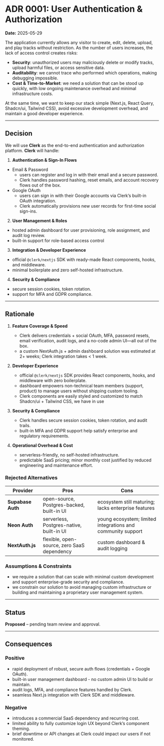# ADR 0001: User Authentication & Authorization
**Date:** 2025-05-29

The application currently allows any visitor to create, edit, delete, upload, and play tracks without restriction. As the number of users increases, the lack of access control creates risks:

- **Security**: unauthorized users may maliciously delete or modify tracks, upload harmful files, or access sensitive data.  
- **Auditability**: we cannot trace who performed which operations, making debugging impossible.  
- **Cost & Time-to-Market**: we need a solution that can be stood up quickly, with low ongoing maintenance overhead and minimal infrastructure costs.

At the same time, we want to keep our stack simple (Next.js, React Query, Shadcn/ui, Tailwind CSS), avoid excessive development overhead, and maintain a good developer experience.

---

## Decision
We will use **Clerk** as the end-to-end authentication and authorization platform. **Clerk** will handle:

1. **Authentication & Sign-In Flows**  
- Email & Password 
  - users can register and log in with their email and a secure password.  
  - Clerk handles password hashing, reset emails, and account recovery flows out of the box.  
- Google OAuth
  - users can sign in with their Google accounts via Clerk’s built-in OAuth integration.  
  - Clerk automatically provisions new user records for first-time social sign-ins.

2. **User Management & Roles**
- hosted admin dashboard for user provisioning, role assignment, and audit log review.
- built-in support for role-based access control

3. **Integration & Developer Experience**
- official `@clerk/nextjs` SDK with ready-made React components, hooks, and middleware.
- minimal boilerplate and zero self-hosted infrastructure.

4. **Security & Compliance**
- secure session cookies, token rotation.
- support for MFA and GDPR compliance.

---

## Rationale

1. **Feature Coverage & Speed**  
   - Clerk delivers credentials + social OAuth, MFA, password resets, email verification, audit logs, and a no-code admin UI—all out of the box.  
   - a custom NextAuth.js + admin dashboard solution was estimated at 2+ weeks; Clerk integration takes < 1 week.

2. **Developer Experience**  
   - official `@clerk/nextjs` SDK provides React components, hooks, and middleware with zero boilerplate.  
   - dashboard empowers non-technical team members (support, product) to manage users without shipping custom tooling.
   - Clerk components are easily styled and customized to match  Shadcn/ui + Tailwind CSS, we have in use

3. **Security & Compliance**  
   - Clerk handles secure session cookies, token rotation, and audit trails.  
   - built-in MFA and GDPR support help satisfy enterprise and regulatory requirements.

4. **Operational Overhead & Cost**  
   - serverless-friendly, no self-hosted infrastructure.  
   - predictable SaaS pricing; minor monthly cost justified by reduced engineering and maintenance effort.

### Rejected Alternatives 

| Provider           | Pros                                         | Cons                                                       |
|--------------------|----------------------------------------------|------------------------------------------------------------|
| **Supabase Auth**  | open-source, Postgres-backed, built-in UI    | ecosystem still maturing; lacks enterprise features        |
| **Neon Auth**      | serverless, Postgres-native, built-in UI      | young ecosystem; limited integrations and community support |
| **NextAuth.js**      | flexible, open-source, zero SaaS dependency      | custom dashboard & audit logging |

### Assumptions & Constraints
- we require a solution that can scale with minimal custom development and support enterprise-grade security and compliance.  
- we constrain our solution to avoid managing custom infrastructure or building and maintaining a proprietary user management system.

---

## Status
**Proposed** – pending team review and approval.  

---

## Consequences

### Positive
- rapid deployment of robust, secure auth flows (credentials + Google OAuth).  
- built-in user management dashboard - no custom admin UI to build or maintain.  
- audit logs, MFA, and compliance features handled by Clerk.  
- seamless Next.js integration with Clerk SDK and middleware.  

### Negative
- introduces a commercial SaaS dependency and recurring cost.  
- limited ability to fully customize login UX beyond Clerk’s component theming.  
- brief downtime or API changes at Clerk could impact our users if not monitored.
